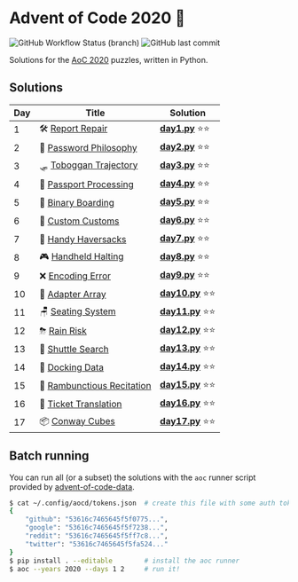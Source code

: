# Advent of Code 2020 🎄

![GitHub Workflow Status (branch)](https://img.shields.io/github/workflow/status/W3D3/AdventOfCode2020/Python%20package/master) ![GitHub last commit](https://img.shields.io/github/last-commit/W3D3/AdventOfCode2020)

Solutions for the [AoC 2020](https://adventofcode.com/2020) puzzles, written in Python.

## Solutions

| Day | Title                                                                    | Solution                                       |
|-----|--------------------------------------------------------------------------|------------------------------------------------|
| 1   | 🛠️ [Report Repair](https://adventofcode.com/2020/day/1)                  | **[day1.py](solutions/aoc2020/day1.py)** ⭐⭐   |
| 2   | 🔑 [Password Philosophy](https://adventofcode.com/2020/day/2)            | **[day2.py](solutions/aoc2020/day2.py)** ⭐⭐   |
| 3   | 🛷 [Toboggan Trajectory](https://adventofcode.com/2020/day/3)            | **[day3.py](solutions/aoc2020/day3.py)** ⭐⭐   |
| 4   | 🛂 [Passport Processing](https://adventofcode.com/2020/day/4)            | **[day4.py](solutions/aoc2020/day4.py)** ⭐⭐   |
| 5   | 🎫 [Binary Boarding](https://adventofcode.com/2020/day/5)                | **[day5.py](solutions/aoc2020/day5.py)** ⭐⭐   |
| 6   | 🛃 [Custom Customs](https://adventofcode.com/2020/day/6)                 | **[day6.py](solutions/aoc2020/day6.py)** ⭐⭐   |
| 7   | 👜 [Handy Haversacks](https://adventofcode.com/2020/day/7)               | **[day7.py](solutions/aoc2020/day7.py)** ⭐⭐   |
| 8   | 🎮 [Handheld Halting](https://adventofcode.com/2020/day/8)               | **[day8.py](solutions/aoc2020/day8.py)** ⭐⭐   |
| 9   | ❌ [Encoding Error](https://adventofcode.com/2020/day/9)                 | **[day9.py](solutions/aoc2020/day9.py)** ⭐⭐   |
| 10  | 🔌 [Adapter Array](https://adventofcode.com/2020/day/10)                 | **[day10.py](solutions/aoc2020/day10.py)** ⭐⭐ |
| 11  | 🪑 [Seating System](https://adventofcode.com/2020/day/11)                | **[day11.py](solutions/aoc2020/day11.py)** ⭐⭐ |
| 12  | ⛈ [Rain Risk](https://adventofcode.com/2020/day/12)                     | **[day12.py](solutions/aoc2020/day12.py)** ⭐⭐ |
| 13  | 🚌 [Shuttle Search](https://adventofcode.com/2020/day/13)                | **[day13.py](solutions/aoc2020/day13.py)** ⭐⭐ |
| 14  | 🚢 [Docking Data](https://adventofcode.com/2020/day/14)                  | **[day14.py](solutions/aoc2020/day14.py)** ⭐⭐ |
| 15  | 🧝 [Rambunctious Recitation](https://adventofcode.com/2020/day/15)       | **[day15.py](solutions/aoc2020/day15.py)** ⭐⭐ |
| 16  | 🚆 [Ticket Translation](https://adventofcode.com/2020/day/16)            | **[day16.py](solutions/aoc2020/day16.py)** ⭐⭐ |
| 17  | 📦 [Conway Cubes](https://adventofcode.com/2020/day/17)                  | **[day17.py](solutions/aoc2020/day17.py)** ⭐⭐ |

## Batch running

You can run all (or a subset) the solutions with the `aoc` runner script 
provided by [advent-of-code-data](https://github.com/wimglenn/advent-of-code-data).


```bash
$ cat ~/.config/aocd/tokens.json  # create this file with some auth tokens
{
    "github": "53616c7465645f5f0775...",
    "google": "53616c7465645f5f7238...",
    "reddit": "53616c7465645f5ff7c8...",
    "twitter": "53616c7465645f5fa524..."
}
$ pip install . --editable        # install the aoc runner
$ aoc --years 2020 --days 1 2     # run it!
```
